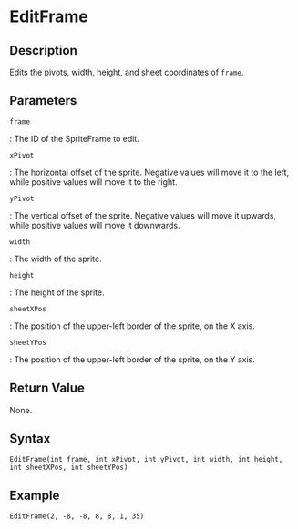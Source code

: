 # EditFrame

## Description
Edits the pivots, width, height, and sheet coordinates of `frame`.

## Parameters
`frame`

:   The ID of the SpriteFrame to edit.

`xPivot`

:   The horizontal offset of the sprite. Negative values will move it to the left, while positive values will move it to the right.

`yPivot`

:   The vertical offset of the sprite. Negative values will move it upwards, while positive values will move it downwards.

`width`

:   The width of the sprite.

`height`

:   The height of the sprite.

`sheetXPos`

:   The position of the upper-left border of the sprite, on the X axis.

`sheetYPos`

:   The position of the upper-left border of the sprite, on the Y axis.

## Return Value
None.

## Syntax
```
EditFrame(int frame, int xPivot, int yPivot, int width, int height, int sheetXPos, int sheetYPos)
```

## Example
```
EditFrame(2, -8, -8, 8, 8, 1, 35)
```